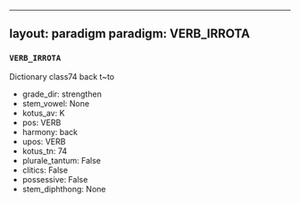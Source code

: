 
---
layout: paradigm
paradigm: VERB_IRROTA
---
### ` VERB_IRROTA `

Dictionary class74 back t~to
* grade_dir: strengthen
* stem_vowel: None
* kotus_av: K
* pos: VERB
* harmony: back
* upos: VERB
* kotus_tn: 74
* plurale_tantum: False
* clitics: False
* possessive: False
* stem_diphthong: None
